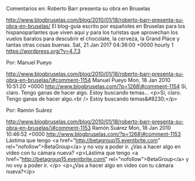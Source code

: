 Comentarios en: Roberto Barr presenta su obra en Bruselas

http://www.blogbruselas.com/blog/2010/01/18/roberto-barr-presenta-su-obra-en-bruselas/
El blog-guía escrito por españoles en Bruselas para los hispanoparlantes
que viven aquí y para los turistas que aprovechan los vuelos baratos
para descubrir el chocolate, la cerveza, la Grand Place y tantas otras
cosas buenas. Sat, 21 Jan 2017 04:36:00 +0000 hourly 1
https://wordpress.org/?v=4.7.3

Por: Manuel Pueyo

http://www.blogbruselas.com/blog/2010/01/18/roberto-barr-presenta-su-obra-en-bruselas/\#comment-1154
Manuel Pueyo Mon, 18 Jan 2010 10:51:20 +0000
http://www.blogbruselas.com/?p=1268\#comment-1154 Si, claro. Tengo ganas
de hacer algo. Estoy buscando temas\... \<p\>Si, claro. Tengo ganas de
hacer algo.\<br /\> Estoy buscando temas&\#8230;\</p\>

Por: Ramón Suárez

http://www.blogbruselas.com/blog/2010/01/18/roberto-barr-presenta-su-obra-en-bruselas/\#comment-1153
Ramón Suárez Mon, 18 Jan 2010 10:46:52 +0000
http://www.blogbruselas.com/?p=1268\#comment-1153 Lástima que tengo
&lt;a href=&quot;http://betagroup15.eventbrite.com&quot;
rel=&quot;nofollow&quot;&gt;BetaGroup&lt;/a&gt; y no voy a poder ir.
¿Vas a hacer algo en vídeo con tu cámara nueva? \<p\>Lástima que tengo
\<a href=\"http://betagroup15.eventbrite.com\"
rel=\"nofollow\"\>BetaGroup\</a\> y no voy a poder ir. \</p\> \<p\>¿Vas
a hacer algo en vídeo con tu cámara nueva?\</p\>
